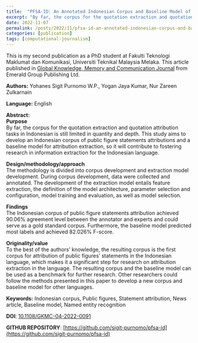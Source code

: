 ```yaml
---
title:  "PFSA-ID: An Annotated Indonesian Corpus and Baseline Model of Public Figures Statements Attributions"
excerpt: "By far, the corpus for the quotation extraction and quotation attribution tasks in Indonesian is still limited in quantity and depth. This study aims to develop an Indonesian corpus of public figure statements attributions and a baseline model for attribution extraction, so it will contribute to fostering research in information extraction for the Indonesian language."
date: 2022-11-07
permalink: /posts/2022/11/pfsa-id-an-annotated-indonesian-corpus-and-baseline-model-of-public-figures-statements-attributions/
categories: [publication]
tags: [computational-journalism]
---
```


This is my second publication as a PhD student at Fakulti Teknologi Maklumat dan Komunikasi, Universiti Teknikal Malaysia Melaka. This article published in [Global Knowledge, Memory and Communication Journal](https://www.scimagojr.com/journalsearch.php?q=21100895684&tip=sid&clean=0) from Emerald Group Publishing Ltd.

**Authors:**  Yohanes Sigit Purnomo W.P., Yogan Jaya Kumar, Nur Zareen Zulkarnain

**Language:** English

**Abstract:** <br />
**Purpose** <br />
By far, the corpus for the quotation extraction and quotation attribution tasks in Indonesian is still limited in quantity and depth. This study aims to develop an Indonesian corpus of public figure statements attributions and a baseline model for attribution extraction, so it will contribute to fostering research in information extraction for the Indonesian language.

**Design/methodology/approach** <br />
The methodology is divided into corpus development and extraction model development. During corpus development, data were collected and annotated. The development of the extraction model entails feature extraction, the definition of the model architecture, parameter selection and configuration, model training and evaluation, as well as model selection.

**Findings** <br />
The Indonesian corpus of public figure statements attribution achieved 90.06% agreement level between the annotator and experts and could serve as a gold standard corpus. Furthermore, the baseline model predicted most labels and achieved 82.026% F-score.

**Originality/value** <br />
To the best of the authors’ knowledge, the resulting corpus is the first corpus for attribution of public figures’ statements in the Indonesian language, which makes it a significant step for research on attribution extraction in the language. The resulting corpus and the baseline model can be used as a benchmark for further research. Other researchers could follow the methods presented in this paper to develop a new corpus and baseline model for other languages.

**Keywords:** Indonesian corpus, Public figures, Statement attribution, News article, Baseline model, Named entity recognition

**DOI**: [10.1108/GKMC-04-2022-0091](https://doi.org/10.1108/GKMC-04-2022-0091)

**GITHUB REPOSITORY**: [https://github.com/sigit-purnomo/pfsa-id](https://github.com/sigit-purnomo/pfsa-id)

